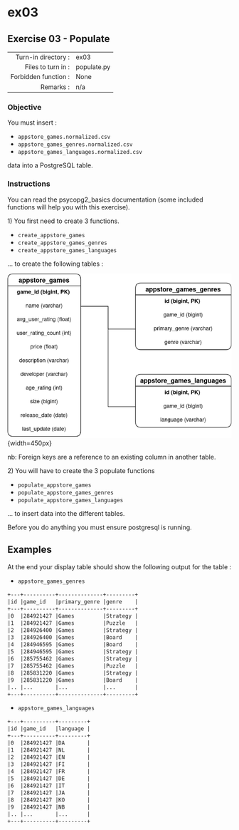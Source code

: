 # ex03

## Exercise 03 - Populate

|  |  |
| ---: | :--- |
| Turn-in directory : | ex03 |
| Files to turn in : | populate.py |
| Forbidden function : | None |
| Remarks : | n/a |

### Objective

You must insert :

* `appstore_games.normalized.csv`
* `appstore_games_genres.normalized.csv`
* `appstore_games_languages.normalized.csv` 

data into a PostgreSQL table.

### Instructions

You can read the psycopg2\_basics documentation \(some included functions will help you with this exercise\).

1\) You first need to create 3 functions.

* `create_appstore_games`
* `create_appstore_games_genres`
* `create_appstore_games_languages`

... to create the following tables :

![tables](../../.gitbook/assets/tables.png){width=450px}

nb: Foreign keys are a reference to an existing column in another table.

2\) You will have to create the 3 populate functions

* `populate_appstore_games`
* `populate_appstore_games_genres`
* `populate_appstore_games_languages`

... to insert data into the different tables.

Before you do anything you must ensure postgresql is running.

## Examples

At the end your display table should show the following output for the table :

* `appstore_games_genres`

```text
+---+----------+--------------+---------+
|id |game_id   |primary_genre |genre    |
+---+----------+--------------+---------+
|0  |284921427 |Games         |Strategy |
|1  |284921427 |Games         |Puzzle   |
|2  |284926400 |Games         |Strategy |
|3  |284926400 |Games         |Board    |
|4  |284946595 |Games         |Board    |
|5  |284946595 |Games         |Strategy |
|6  |285755462 |Games         |Strategy |
|7  |285755462 |Games         |Puzzle   |
|8  |285831220 |Games         |Strategy |
|9  |285831220 |Games         |Board    |
|.. |...       |...           |...      |
+---+----------+--------------+---------+
```

* `appstore_games_languages`

```text
+---+----------+---------+
|id |game_id   |language |
+---+----------+---------+
|0  |284921427 |DA       |
|1  |284921427 |NL       |
|2  |284921427 |EN       |
|3  |284921427 |FI       |
|4  |284921427 |FR       |
|5  |284921427 |DE       |
|6  |284921427 |IT       |
|7  |284921427 |JA       |
|8  |284921427 |KO       |
|9  |284921427 |NB       |
|.. |...       |...      |
+---+----------+---------+
```

